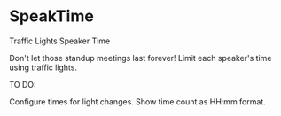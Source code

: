# SpeakTime
Traffic Lights Speaker Time

Don't let those standup meetings last forever!  Limit each speaker's time using traffic lights.



TO DO:

  Configure times for light changes.
  Show time count as HH:mm format.
